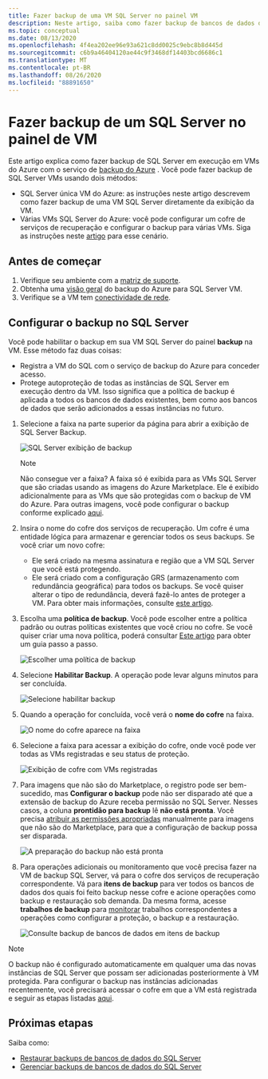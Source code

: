 ```yaml
---
title: Fazer backup de uma VM SQL Server no painel VM
description: Neste artigo, saiba como fazer backup de bancos de dados do SQL Server em máquinas virtuais do Azure por meio do painel VM.
ms.topic: conceptual
ms.date: 08/13/2020
ms.openlocfilehash: 4f4ea202ee96e93a621c8dd0025c9ebc8b8d445d
ms.sourcegitcommit: c6b9a46404120ae44c9f3468df14403bcd6686c1
ms.translationtype: MT
ms.contentlocale: pt-BR
ms.lasthandoff: 08/26/2020
ms.locfileid: "88891650"
---
```

# <a name="back-up-a-sql-server-from-the-vm-pane"></a>Fazer backup de um SQL Server no painel de VM

Este artigo explica como fazer backup de SQL Server em execução em VMs do Azure com o serviço de [backup do Azure](backup-overview.md) . Você pode fazer backup de SQL Server VMs usando dois métodos:

- SQL Server única VM do Azure: as instruções neste artigo descrevem como fazer backup de uma VM SQL Server diretamente da exibição da VM.
- Várias VMs SQL Server do Azure: você pode configurar um cofre de serviços de recuperação e configurar o backup para várias VMs. Siga as instruções neste [artigo](backup-sql-server-database-azure-vms.md) para esse cenário.

## <a name="before-you-start"></a>Antes de começar

1. Verifique seu ambiente com a [matriz de suporte](sql-support-matrix.md).
2. Obtenha uma [visão geral](backup-azure-sql-database.md) do backup do Azure para SQL Server VM.
3. Verifique se a VM tem [conectividade de rede](backup-sql-server-database-azure-vms.md#establish-network-connectivity).

## <a name="configure-backup-on-the-sql-server"></a>Configurar o backup no SQL Server

Você pode habilitar o backup em sua VM SQL Server do painel **backup** na VM. Esse método faz duas coisas:

- Registra a VM do SQL com o serviço de backup do Azure para conceder acesso.
- Protege autoproteção de todas as instâncias de SQL Server em execução dentro da VM. Isso significa que a política de backup é aplicada a todos os bancos de dados existentes, bem como aos bancos de dados que serão adicionados a essas instâncias no futuro.

1. Selecione a faixa na parte superior da página para abrir a exibição de SQL Server Backup.

    ![SQL Server exibição de backup](./media/backup-sql-server-vm-from-vm-pane/sql-server-backup-view.png)

    >[!NOTE]
    >Não consegue ver a faixa? A faixa só é exibida para as VMs SQL Server que são criadas usando as imagens do Azure Marketplace. Ele é exibido adicionalmente para as VMs que são protegidas com o backup de VM do Azure. Para outras imagens, você pode configurar o backup conforme explicado [aqui](backup-sql-server-database-azure-vms.md).

2. Insira o nome do cofre dos serviços de recuperação. Um cofre é uma entidade lógica para armazenar e gerenciar todos os seus backups. Se você criar um novo cofre:

    - Ele será criado na mesma assinatura e região que a VM SQL Server que você está protegendo.
    - Ele será criado com a configuração GRS (armazenamento com redundância geográfica) para todos os backups. Se você quiser alterar o tipo de redundância, deverá fazê-lo antes de proteger a VM. Para obter mais informações, consulte [este artigo](backup-create-rs-vault.md#set-storage-redundancy).

3. Escolha uma **política de backup**. Você pode escolher entre a política padrão ou outras políticas existentes que você criou no cofre. Se você quiser criar uma nova política, poderá consultar [Este artigo](backup-sql-server-database-azure-vms.md#create-a-backup-policy) para obter um guia passo a passo.

    ![Escolher uma política de backup](./media/backup-sql-server-vm-from-vm-pane/backup-policy.png)

4. Selecione **Habilitar Backup**. A operação pode levar alguns minutos para ser concluída.

    ![Selecione habilitar backup](./media/backup-sql-server-vm-from-vm-pane/enable-backup.png)

5. Quando a operação for concluída, você verá o **nome do cofre** na faixa.

    ![O nome do cofre aparece na faixa](./media/backup-sql-server-vm-from-vm-pane/vault-name.png)

6. Selecione a faixa para acessar a exibição do cofre, onde você pode ver todas as VMs registradas e seu status de proteção.

    ![Exibição de cofre com VMs registradas](./media/backup-sql-server-vm-from-vm-pane/vault-view.png)

7. Para imagens que não são do Marketplace, o registro pode ser bem-sucedido, mas **Configurar o backup** pode não ser disparado até que a extensão de backup do Azure receba permissão no SQL Server. Nesses casos, a coluna **prontidão para backup** lê **não está pronta**. Você precisa [atribuir as permissões apropriadas](backup-azure-sql-database.md#set-vm-permissions) manualmente para imagens que não são do Marketplace, para que a configuração de backup possa ser disparada.

    ![A preparação do backup não está pronta](./media/backup-sql-server-vm-from-vm-pane/backup-readiness-not-ready.png)

8. Para operações adicionais ou monitoramento que você precisa fazer na VM de backup SQL Server, vá para o cofre dos serviços de recuperação correspondente. Vá para **itens de backup** para ver todos os bancos de dados dos quais foi feito backup nesse cofre e acione operações como backup e restauração sob demanda. Da mesma forma, acesse **trabalhos de backup** para [monitorar](manage-monitor-sql-database-backup.md) trabalhos correspondentes a operações como configurar a proteção, o backup e a restauração.

    ![Consulte backup de bancos de dados em itens de backup](./media/backup-sql-server-vm-from-vm-pane/backup-items.png)

>[!NOTE]
>O backup não é configurado automaticamente em qualquer uma das novas instâncias de SQL Server que possam ser adicionadas posteriormente à VM protegida. Para configurar o backup nas instâncias adicionadas recentemente, você precisará acessar o cofre em que a VM está registrada e seguir as etapas listadas [aqui](backup-sql-server-database-azure-vms.md).

## <a name="next-steps"></a>Próximas etapas

Saiba como:

- [Restaurar backups de bancos de dados do SQL Server](restore-sql-database-azure-vm.md)
- [Gerenciar backups de bancos de dados do SQL Server](manage-monitor-sql-database-backup.md)
